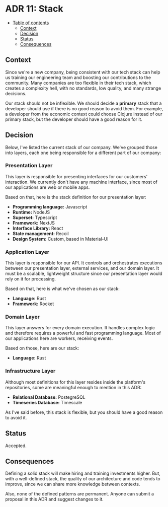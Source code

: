 # ADR 11: Stack

* [Table of contents](#)
  * [Context](#context)
  * [Decision](#decision)
  * [Status](#status)
  * [Consequences](#consequences)

## Context

Since we're a new company, being consistent with our tech stack can help us training our engineering team and boosting our contributions to the community. Many companies are too flexible in their tech stack, which creates a complexity hell, with no standards, low quality, and many strange decisions.

Our stack should not be inflexible. We should decide a **primary** stack that a developer should use if there is no good reason to avoid them. For example, a developer from the economic context could choose Clojure instead of our primary stack, but the developer should have a good reason for it.

## Decision

Below, I've listed the current stack of our company. We've grouped those into layers, each one being responsible for a different part of our company:

### Presentation Layer

This layer is responsible for presenting interfaces for our customers' interaction. We currently don't have any machine interface, since most of our applications are web or mobile apps.

Based on that, here is the stack definition for our presentation layer:
* **Programming language:** Javascript
* **Runtime:** NodeJS
* **Superset:** Typescript
* **Framework:** NextJS
* **Interface Library:** React
* **State management:** Recoil
* **Design System:** Custom, based in Material-UI

### Application Layer

This layer is responsible for our API. It controls and orchestrates executions between our presentation layer, external services, and our domain layer. It must be a scalable, lightweight structure since our presentation layer would rely on it for processing.

Based on that, here is what we've chosen as our stack:
* **Language:** Rust
* **Framework:** Rocket

### Domain Layer

This layer answers for every domain execution. It handles complex logic and therefore requires a powerful and fast programming language. Most of our applications here are workers, receiving events. 

Based on those, here are our stack:
* **Language:** Rust

### Infrastructure Layer

Although most definitions for this layer resides inside the platform's repositories, some are meaningful enough to mention in this ADR:

* **Relational Database:** PostegreSQL
* **Timeseries Database:** Timescale

As I've said before, this stack is flexible, but you should have a good reason to avoid it.

## Status

Accepted.

## Consequences

Defining a solid stack will make hiring and training investments higher. But, with a well-defined stack, the quality of our architecture and code tends to improve, since we can share more knowledge between contexts.

Also, none of the defined patterns are permanent. Anyone can submit a proposal in this ADR and suggest changes to it.
